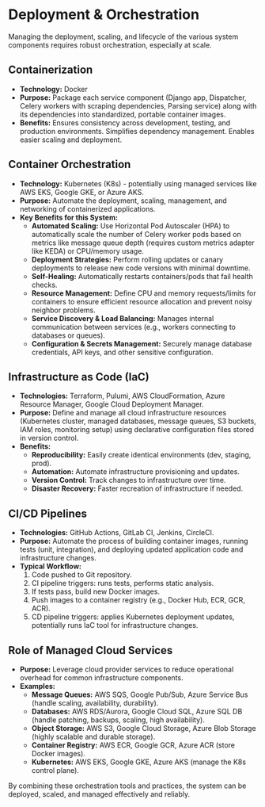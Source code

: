 # Deployment & Orchestration

Managing the deployment, scaling, and lifecycle of the various system components requires robust orchestration, especially at scale.

## Containerization

*   **Technology:** Docker
*   **Purpose:** Package each service component (Django app, Dispatcher, Celery workers with scraping dependencies, Parsing service) along with its dependencies into standardized, portable container images.
*   **Benefits:** Ensures consistency across development, testing, and production environments. Simplifies dependency management. Enables easier scaling and deployment.

## Container Orchestration

*   **Technology:** Kubernetes (K8s) - potentially using managed services like AWS EKS, Google GKE, or Azure AKS.
*   **Purpose:** Automate the deployment, scaling, management, and networking of containerized applications.
*   **Key Benefits for this System:**
    *   **Automated Scaling:** Use Horizontal Pod Autoscaler (HPA) to automatically scale the number of Celery worker pods based on metrics like message queue depth (requires custom metrics adapter like KEDA) or CPU/memory usage.
    *   **Deployment Strategies:** Perform rolling updates or canary deployments to release new code versions with minimal downtime.
    *   **Self-Healing:** Automatically restarts containers/pods that fail health checks.
    *   **Resource Management:** Define CPU and memory requests/limits for containers to ensure efficient resource allocation and prevent noisy neighbor problems.
    *   **Service Discovery & Load Balancing:** Manages internal communication between services (e.g., workers connecting to databases or queues).
    *   **Configuration & Secrets Management:** Securely manage database credentials, API keys, and other sensitive configuration.

## Infrastructure as Code (IaC)

*   **Technologies:** Terraform, Pulumi, AWS CloudFormation, Azure Resource Manager, Google Cloud Deployment Manager.
*   **Purpose:** Define and manage all cloud infrastructure resources (Kubernetes cluster, managed databases, message queues, S3 buckets, IAM roles, monitoring setup) using declarative configuration files stored in version control.
*   **Benefits:**
    *   **Reproducibility:** Easily create identical environments (dev, staging, prod).
    *   **Automation:** Automate infrastructure provisioning and updates.
    *   **Version Control:** Track changes to infrastructure over time.
    *   **Disaster Recovery:** Faster recreation of infrastructure if needed.

## CI/CD Pipelines

*   **Technologies:** GitHub Actions, GitLab CI, Jenkins, CircleCI.
*   **Purpose:** Automate the process of building container images, running tests (unit, integration), and deploying updated application code and infrastructure changes.
*   **Typical Workflow:**
    1.  Code pushed to Git repository.
    2.  CI pipeline triggers: runs tests, performs static analysis.
    3.  If tests pass, build new Docker images.
    4.  Push images to a container registry (e.g., Docker Hub, ECR, GCR, ACR).
    5.  CD pipeline triggers: applies Kubernetes deployment updates, potentially runs IaC tool for infrastructure changes.

## Role of Managed Cloud Services

*   **Purpose:** Leverage cloud provider services to reduce operational overhead for common infrastructure components.
*   **Examples:**
    *   **Message Queues:** AWS SQS, Google Pub/Sub, Azure Service Bus (handle scaling, availability, durability).
    *   **Databases:** AWS RDS/Aurora, Google Cloud SQL, Azure SQL DB (handle patching, backups, scaling, high availability).
    *   **Object Storage:** AWS S3, Google Cloud Storage, Azure Blob Storage (highly scalable and durable storage).
    *   **Container Registry:** AWS ECR, Google GCR, Azure ACR (store Docker images).
    *   **Kubernetes:** AWS EKS, Google GKE, Azure AKS (manage the K8s control plane).

By combining these orchestration tools and practices, the system can be deployed, scaled, and managed effectively and reliably.
